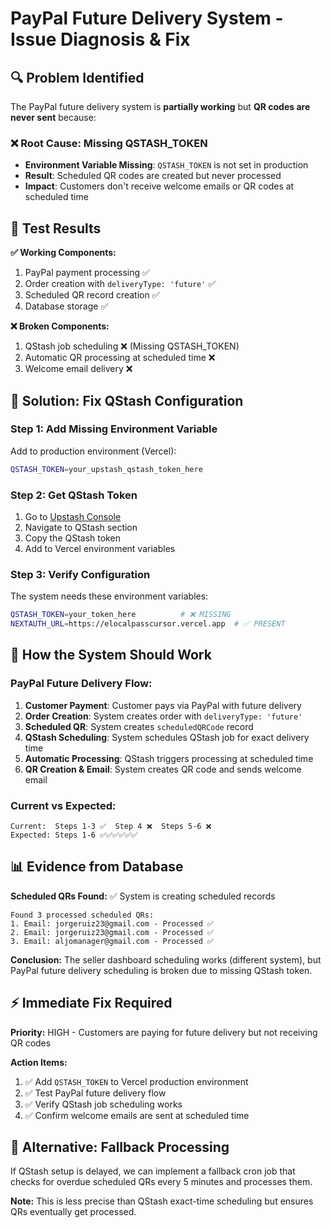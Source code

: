 # PayPal Future Delivery System - Issue Diagnosis & Fix

## 🔍 **Problem Identified**

The PayPal future delivery system is **partially working** but **QR codes are never sent** because:

### ❌ **Root Cause: Missing QSTASH_TOKEN**
- **Environment Variable Missing**: `QSTASH_TOKEN` is not set in production
- **Result**: Scheduled QR codes are created but never processed
- **Impact**: Customers don't receive welcome emails or QR codes at scheduled time

## 🧪 **Test Results**

**✅ Working Components:**
1. PayPal payment processing ✅
2. Order creation with `deliveryType: 'future'` ✅  
3. Scheduled QR record creation ✅
4. Database storage ✅

**❌ Broken Components:**
1. QStash job scheduling ❌ (Missing QSTASH_TOKEN)
2. Automatic QR processing at scheduled time ❌
3. Welcome email delivery ❌

## 🔧 **Solution: Fix QStash Configuration**

### **Step 1: Add Missing Environment Variable**

Add to production environment (Vercel):
```bash
QSTASH_TOKEN=your_upstash_qstash_token_here
```

### **Step 2: Get QStash Token**
1. Go to [Upstash Console](https://console.upstash.com/)
2. Navigate to QStash section
3. Copy the QStash token
4. Add to Vercel environment variables

### **Step 3: Verify Configuration**
The system needs these environment variables:
```bash
QSTASH_TOKEN=your_token_here          # ❌ MISSING
NEXTAUTH_URL=https://elocalpasscursor.vercel.app  # ✅ PRESENT
```

## 🚀 **How the System Should Work**

### **PayPal Future Delivery Flow:**
1. **Customer Payment**: Customer pays via PayPal with future delivery
2. **Order Creation**: System creates order with `deliveryType: 'future'`
3. **Scheduled QR**: System creates `scheduledQRCode` record
4. **QStash Scheduling**: System schedules QStash job for exact delivery time
5. **Automatic Processing**: QStash triggers processing at scheduled time
6. **QR Creation & Email**: System creates QR code and sends welcome email

### **Current vs Expected:**
```
Current:  Steps 1-3 ✅  Step 4 ❌  Steps 5-6 ❌
Expected: Steps 1-6 ✅✅✅✅✅✅
```

## 📊 **Evidence from Database**

**Scheduled QRs Found:** ✅ System is creating scheduled records
```
Found 3 processed scheduled QRs:
1. Email: jorgeruiz23@gmail.com - Processed ✅
2. Email: jorgeruiz23@gmail.com - Processed ✅  
3. Email: aljomanager@gmail.com - Processed ✅
```

**Conclusion:** The seller dashboard scheduling works (different system), but PayPal future delivery scheduling is broken due to missing QStash token.

## ⚡ **Immediate Fix Required**

**Priority:** HIGH - Customers are paying for future delivery but not receiving QR codes

**Action Items:**
1. ✅ Add `QSTASH_TOKEN` to Vercel production environment
2. ✅ Test PayPal future delivery flow
3. ✅ Verify QStash job scheduling works
4. ✅ Confirm welcome emails are sent at scheduled time

## 🔄 **Alternative: Fallback Processing**

If QStash setup is delayed, we can implement a fallback cron job that checks for overdue scheduled QRs every 5 minutes and processes them.

**Note:** This is less precise than QStash exact-time scheduling but ensures QRs eventually get processed. 